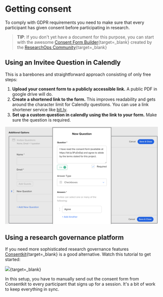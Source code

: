 # Getting consent

To comply with GDPR requirements you need to make sure that every participant has given consent before participating in research.

> **TIP**: If you don't yet have a document for this purpose, you can start with the awesome [Consent Form Builder](https://consentform.herokuapp.com/){target=_blank} created by the [ResearchOps Community](https://researchops.community){target=_blank}

## Using an Invitee Question in Calendly

This is a barebones and straightforward approach consisting of only free steps:

1. **Upload your consent form to a publicly accessible link.** A public PDF in google drive will do.
2. **Create a shortened link to the form.** This improves readability and gets around the character limit for Calendly questions. You can use a link shortener service like [bit.ly](https://www.bitly.com).
3. **Set up a custom question in calendly using the link to your form.** Make sure the question is required.

![Calendly consent question](img/calendly_consent_question.png)

## Using a research governance platform

If you need more sophisticated research governance features [Consentkit](https://consentkit.com/){target=_blank} is a good alternative. Watch this tutorial to get started:

[<img src="https://i.vimeocdn.com/filter/overlay?src0=https://i.vimeocdn.com/video/1046548493-a2422f9104466c7ac1746abb4eae5bba60c02c0391108a8345526ce1832c7498-d?mw=2500&mh=1563&q=70%22&src1=http%3A%2F%2Ff.vimeocdn.com%2Fp%2Fimages%2Fcrawler_play.png" />](https://consentkit.com/watch-demo){target=_blank}

In this setup, you have to manually send out the consent form from Consentkit to every participant that signs up for a session. It's a bit of work to keep everything in sync.
